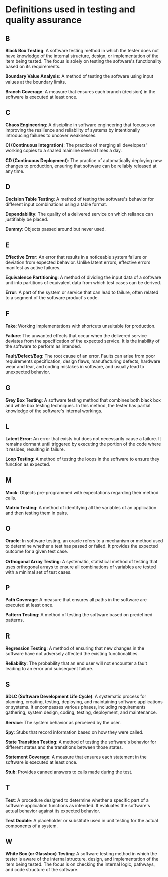 # Definitions used in testing and quality assurance

## B
**Black Box Testing**: A software testing method in which the tester does not have knowledge of the internal structure, design, or implementation of the item being tested. The focus is solely on testing the software's functionality based on its requirements.

**Boundary Value Analysis**: A method of testing the software using input values at the boundary limits.

**Branch Coverage**: A measure that ensures each branch (decision) in the software is executed at least once.

## C
**Chaos Engineering**: A discipline in software engineering that focuses on improving the resilience and reliability of systems by intentionally introducing failures to uncover weaknesses.

**CI (Continuous Integration)**: The practice of merging all developers' working copies to a shared mainline several times a day.

**CD (Continuous Deployment)**: The practice of automatically deploying new changes to production, ensuring that software can be reliably released at any time.

## D
**Decision Table Testing**: A method of testing the software's behavior for different input combinations using a table format.

**Dependability**: The quality of a delivered service on which reliance can justifiably be placed.

**Dummy**: Objects passed around but never used.

## E
**Effective Error**: An error that results in a noticeable system failure or deviation from expected behavior. Unlike latent errors, effective errors manifest as active failures.

**Equivalence Partitioning**: A method of dividing the input data of a software unit into partitions of equivalent data from which test cases can be derived.

**Error**: A part of the system or service that can lead to failure, often related to a segment of the software product's code.

## F
**Fake**: Working implementations with shortcuts unsuitable for production.

**Failure**: The unwanted effects that occur when the delivered service deviates from the specification of the expected service. It is the inability of the software to perform as intended.

**Fault/Defect/Bug**: The root cause of an error. Faults can arise from poor requirements specification, design flaws, manufacturing defects, hardware wear and tear, and coding mistakes in software, and usually lead to unexpected behavior.

## G
**Grey Box Testing**: A software testing method that combines both black box and white box testing techniques. In this method, the tester has partial knowledge of the software's internal workings.

## L
**Latent Error**: An error that exists but does not necessarily cause a failure. It remains dormant until triggered by executing the portion of the code where it resides, resulting in failure.

**Loop Testing**: A method of testing the loops in the software to ensure they function as expected.

## M
**Mock**: Objects pre-programmed with expectations regarding their method calls.

**Matrix Testing**: A method of identifying all the variables of an application and then testing them in pairs.

## O
**Oracle**: In software testing, an oracle refers to a mechanism or method used to determine whether a test has passed or failed. It provides the expected outcome for a given test case.

**Orthogonal Array Testing**: A systematic, statistical method of testing that uses orthogonal arrays to ensure all combinations of variables are tested with a minimal set of test cases.

## P
**Path Coverage**: A measure that ensures all paths in the software are executed at least once.

**Pattern Testing**: A method of testing the software based on predefined patterns.

## R
**Regression Testing**: A method of ensuring that new changes in the software have not adversely affected the existing functionalities.

**Reliability**: The probability that an end user will not encounter a fault leading to an error and subsequent failure.

## S
**SDLC (Software Development Life Cycle)**: A systematic process for planning, creating, testing, deploying, and maintaining software applications or systems. It encompasses various phases, including requirements gathering, system design, coding, testing, deployment, and maintenance.

**Service**: The system behavior as perceived by the user.

**Spy**: Stubs that record information based on how they were called.

**State Transition Testing**: A method of testing the software's behavior for different states and the transitions between those states.

**Statement Coverage**: A measure that ensures each statement in the software is executed at least once.

**Stub**: Provides canned answers to calls made during the test.

## T
**Test**: A procedure designed to determine whether a specific part of a software application functions as intended. It evaluates the software's actual behavior against its expected behavior.

**Test Double**: A placeholder or substitute used in unit testing for the actual components of a system.

## W
**White Box (or Glassbox) Testing**: A software testing method in which the tester is aware of the internal structure, design, and implementation of the item being tested. The focus is on checking the internal logic, pathways, and code structure of the software.
